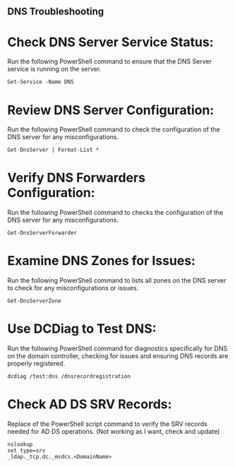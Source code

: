 ## DNS Troubleshooting
# Check DNS Server Service Status:
Run the following PowerShell command to ensure that the DNS Server service is running on the server.
```
Get-Service -Name DNS
```

# Review DNS Server Configuration:
Run the following PowerShell command to check the configuration of the DNS server for any misconfigurations.
```
Get-DnsServer | Format-List *
```

# Verify DNS Forwarders Configuration:
Run the following PowerShell command to checks the configuration of the DNS server for any misconfigurations.
```
Get-DnsServerForwarder
```

# Examine DNS Zones for Issues:
Run the following PowerShell command to lists all zones on the DNS server to check for any misconfigurations or issues.
```
Get-DnsServerZone
```

# Use DCDiag to Test DNS:
Run the following PowerShell command for diagnostics specifically for DNS on the domain controller, checking for issues and ensuring DNS records are properly registered.
```
dcdiag /test:dns /dnsrecordregistration
```

# Check AD DS SRV Records:
Replace <DomainName> of the PowerShell script command to verify the SRV records needed for AD DS operations. (Not working as I want, check and update)
```
nslookup
set type=srv
_ldap._tcp.dc._msdcs.<DomainName>
```